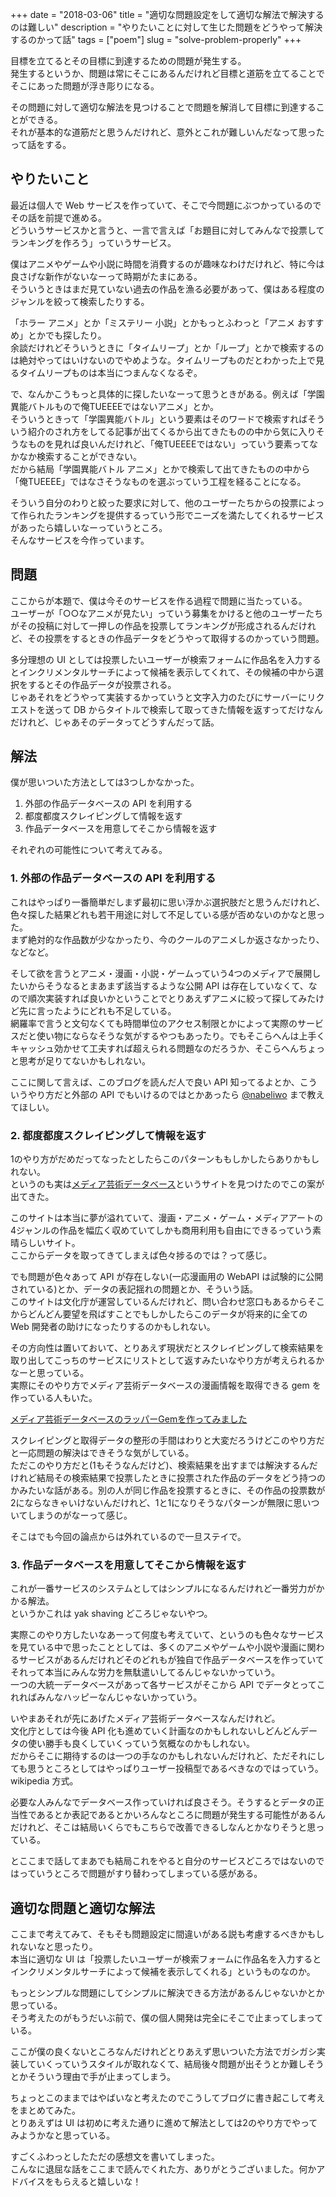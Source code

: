 +++
date        = "2018-03-06"
title       = "適切な問題設定をして適切な解法で解決するのは難しい"
description = "やりたいことに対して生じた問題をどうやって解決するのかって話"
tags        = ["poem"]
slug        = "solve-problem-properly"
+++

目標を立てるとその目標に到達するための問題が発生する。  
発生するというか、問題は常にそこにあるんだけれど目標と道筋を立てることでそこにあった問題が浮き彫りになる。

その問題に対して適切な解法を見つけることで問題を解消して目標に到達することができる。  
それが基本的な道筋だと思うんだけれど、意外とこれが難しいんだなって思ったって話をする。

## やりたいこと

最近は個人で Web サービスを作っていて、そこで今問題にぶつかっているのでその話を前提で進める。  
どういうサービスかと言うと、一言で言えば「お題目に対してみんなで投票してランキングを作ろう」っていうサービス。

僕はアニメやゲームや小説に時間を消費するのが趣味なわけだけれど、特に今は良さげな新作がないなーって時期がたまにある。  
そういうときはまだ見ていない過去の作品を漁る必要があって、僕はある程度のジャンルを絞って検索したりする。

「ホラー アニメ」とか「ミステリー 小説」とかもっとふわっと「アニメ おすすめ」とかでも探したり。  
余談だけれどそういうときに「タイムリープ」とか「ループ」とかで検索するのは絶対やってはいけないのでやめような。タイムリープものだとわかった上で見るタイムリープものは本当につまんなくなるぞ。

で、なんかこうもっと具体的に探したいなーって思うときがある。例えば「学園異能バトルもので俺TUEEEEではないアニメ」とか。  
そういうときって「学園異能バトル」という要素はそのワードで検索すればそういう紹介のされ方をしてる記事が出てくるから出てきたものの中から気に入りそうなものを見れば良いんだけれど、「俺TUEEEEではない」っていう要素ってなかなか検索することができない。  
だから結局「学園異能バトル アニメ」とかで検索して出てきたものの中から「俺TUEEEE」ではなさそうなものを選ぶっていう工程を経ることになる。

そういう自分のわりと絞った要求に対して、他のユーザーたちからの投票によって作られたランキングを提供するっていう形でニーズを満たしてくれるサービスがあったら嬉しいなーっていうところ。  
そんなサービスを今作っています。

## 問題

ここからが本題で、僕は今そのサービスを作る過程で問題に当たっている。  
ユーザーが「○○なアニメが見たい」っていう募集をかけると他のユーザーたちがその投稿に対して一押しの作品を投票してランキングが形成されるんだけれど、その投票をするときの作品データをどうやって取得するのかっていう問題。

多分理想の UI としては投票したいユーザーが検索フォームに作品名を入力するとインクリメンタルサーチによって候補を表示してくれて、その候補の中から選択をするとその作品データが投票される。  
じゃあそれをどうやって実装するかっていうと文字入力のたびにサーバーにリクエストを送って DB からタイトルで検索して取ってきた情報を返すってだけなんだけれど、じゃあそのデータってどうすんだって話。

## 解法

僕が思いついた方法としては3つしかなかった。

1. 外部の作品データベースの API を利用する
2. 都度都度スクレイピングして情報を返す
3. 作品データベースを用意してそこから情報を返す

それぞれの可能性について考えてみる。

### 1. 外部の作品データベースの API を利用する

これはやっぱり一番簡単だしまず最初に思い浮かぶ選択肢だと思うんだけれど、色々探した結果どれも若干用途に対して不足している感が否めないのかなと思った。  
まず絶対的な作品数が少なかったり、今のクールのアニメしか返さなかったり、などなど。

そして欲を言うとアニメ・漫画・小説・ゲームっていう4つのメディアで展開したいからそうなるとまあまず該当するような公開 API は存在していなくて、なので順次実装すれば良いかということでとりあえずアニメに絞って探してみたけど先に言ったようにどれも不足している。  
網羅率で言うと文句なくても時間単位のアクセス制限とかによって実際のサービスだと使い物にならなそうな気がするやつもあったり。でもそこらへんは上手くキャッシュ効かせて工夫すれば超えられる問題なのだろうか、そこらへんちょっと思考が足りてないかもしれない。

ここに関して言えば、このブログを読んだ人で良い API 知ってるよとか、こういうやり方だと外部の API でもいけるのではとかあったら [@nabeliwo](https://twitter.com/nabeliwo) まで教えてほしい。

### 2. 都度都度スクレイピングして情報を返す

1のやり方がだめだってなったとしたらこのパターンももしかしたらありかもしれない。  
というのも実は[メディア芸術データベース](https://mediaarts-db.bunka.go.jp)というサイトを見つけたのでこの案が出てきた。

このサイトは本当に夢が溢れていて、漫画・アニメ・ゲーム・メディアアートの4ジャンルの作品を幅広く収めていてしかも商用利用も自由にできるっていう素晴らしいサイト。  
ここからデータを取ってきてしまえば色々捗るのでは？って感じ。

でも問題が色々あって API が存在しない(一応漫画用の WebAPI は試験的に公開されている)とか、データの表記揺れの問題とか、そういう話。  
このサイトは文化庁が運営しているんだけれど、問い合わせ窓口もあるからそこからどんどん要望を飛ばすことでもしかしたらこのデータが将来的に全ての Web 開発者の助けになったりするのかもしれない。

その方向性は置いておいて、とりあえず現状だとスクレイピングして検索結果を取り出してこっちのサービスにリストとして返すみたいなやり方が考えられるかなーと思っている。  
実際にそのやり方でメディア芸術データベースの漫画情報を取得できる gem を作っている人もいた。

[メディア芸術データベースのラッパーGemを作ってみました](http://bisque.hatenablog.jp/entry/2015/03/24/%E3%83%A1%E3%83%87%E3%82%A3%E3%82%A2%E8%8A%B8%E8%A1%93%E3%83%87%E3%83%BC%E3%82%BF%E3%83%99%E3%83%BC%E3%82%B9%E3%81%AE%E3%83%A9%E3%83%83%E3%83%91%E3%83%BCGem%E3%82%92%E4%BD%9C%E3%81%A3%E3%81%A6%E3%81%BF)

スクレイピングと取得データの整形の手間はわりと大変だろうけどこのやり方だと一応問題の解決はできそうな気がしている。  
ただこのやり方だと(1もそうなんだけど)、検索結果を出すまでは解決するんだけれど結局その検索結果で投票したときに投票された作品のデータをどう持つのかみたいな話がある。別の人が同じ作品を投票するときに、その作品の投票数が2にならなきゃいけないんだけれど、1と1になりそうなパターンが無限に思いついてしまうのがなーって感じ。

そこはでも今回の論点からは外れているので一旦ステイで。

### 3. 作品データベースを用意してそこから情報を返す

これが一番サービスのシステムとしてはシンプルになるんだけれど一番労力がかかる解法。  
というかこれは yak shaving どころじゃないやつ。

実際このやり方したいなあーって何度も考えていて、というのも色々なサービスを見ている中で思ったこととしては、多くのアニメやゲームや小説や漫画に関わるサービスがあるんだけれどそのどれもが独自で作品データベースを作っていてそれって本当にみんな労力を無駄遣いしてるんじゃないかっていう。  
一つの大統一データベースがあって各サービスがそこから API でデータとってこれればみんなハッピーなんじゃないかっていう。

いやまあそれが先にあげたメディア芸術データベースなんだけれど。  
文化庁としては今後 API 化も進めていく計画なのかもしれないしどんどんデータの使い勝手も良くしていくっていう気概なのかもしれない。  
だからそこに期待するのは一つの手なのかもしれないんだけれど、ただそれにしても思うところとしてはやっぱりユーザー投稿型であるべきなのではっていう。 wikipedia 方式。

必要な人みんなでデータベース作っていければ良さそう。そうするとデータの正当性であるとか表記であるとかいろんなところに問題が発生する可能性があるんだけれど、そこは結局いくらでもこちらで改善できるしなんとかなりそうと思っている。

とここまで話してまあでも結局これをやると自分のサービスどころではないのではっていうところで問題がすり替わってしまっている感がある。

## 適切な問題と適切な解法

ここまで考えてみて、そもそも問題設定に間違いがある説も考慮するべきかもしれないなと思ったり。  
本当に適切な UI は「投票したいユーザーが検索フォームに作品名を入力するとインクリメンタルサーチによって候補を表示してくれる」というものなのか。

もっとシンプルな問題にしてシンプルに解決できる方法があるんじゃないかとか思っている。  
そう考えたのがもうだいぶ前で、僕の個人開発は完全にそこで止まってしまっている。

ここが僕の良くないところなんだけれどとりあえず思いついた方法でガシガシ実装していくっていうスタイルが取れなくて、結局後々問題が出そうとか難しそうとかそういう理由で手が止まってしまう。

ちょっとこのままではやばいなと考えたのでこうしてブログに書き起こして考えをまとめてみた。  
とりあえずは UI は初めに考えた通りに進めて解法としては2のやり方でやってみようかなと思っている。

すごくふわっとしたただの感想文を書いてしまった。  
こんなに退屈な話をここまで読んでくれた方、ありがとうございました。何かアドバイスをもらえると嬉しいな！
